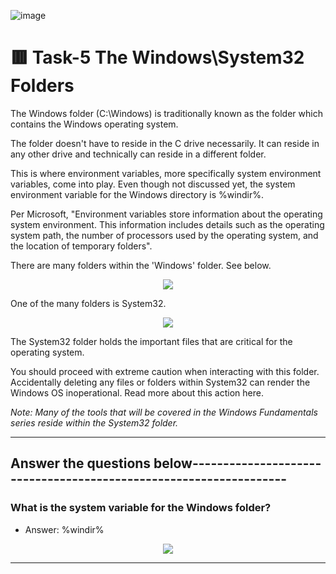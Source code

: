 ![image](https://user-images.githubusercontent.com/94435318/161913340-9792786d-7221-486a-93de-a3e203761565.png)

# 🟥 Task-5 The Windows\System32 Folders

The Windows folder (C:\Windows) is traditionally known as the folder which contains the Windows operating system. 

The folder doesn't have to reside in the C drive necessarily. It can reside in any other drive and technically can reside in a different folder.

This is where environment variables, more specifically system environment variables, come into play. Even though not discussed yet, the system  environment variable for the Windows directory is %windir%.

Per Microsoft, "Environment variables store information about the operating system environment. This information includes details such as the operating system path, the number of processors used by the operating system, and the location of temporary folders".

There are many folders within the 'Windows' folder. See below.

<p align="center">
  <img src="https://user-images.githubusercontent.com/94435318/161932965-e5154cd7-d8fc-4716-8bbd-d261bafa270a.png">
</p>  

One of the many folders is System32. 

<p align="center">
  <img src="https://user-images.githubusercontent.com/94435318/161933132-cee54400-83fe-471c-9edd-f0080bad3fd9.png">
</p>

The System32 folder holds the important files that are critical for the operating system.

You should proceed with extreme caution when interacting with this folder. Accidentally deleting any files or folders within System32 can render the Windows OS inoperational. Read more about this action here. 

*Note: Many of the tools that will be covered in the Windows Fundamentals series reside within the System32 folder.*

--------------------------------------------------------------------------------------------------

Answer the questions below------------------------------------------------------------------
--

### What is the system variable for the Windows folder?

- Answer: %windir%

<p align="center">
  <img src="https://user-images.githubusercontent.com/94435318/161933489-6f465dff-e210-4115-9cbb-b2d3faeab38b.png">
</p>

----------------------------------------------------------------------------------------------
